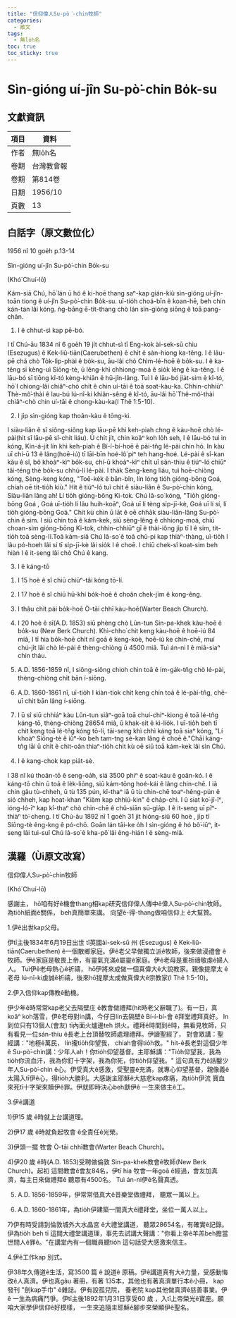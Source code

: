 ```yaml
---
title: "信仰偉人Su-pò͘-chin牧師"
categories:
  - 散文
tags:
  - 無lo̍h名
toc: true
toc_sticky: true
---
```


# Sìn-gióng uí-jîn Su-pò͘-chin Bo̍k-su

## 文獻資訊

| 項目 | 資料 |
|---|---|
| 作者 | 無lo̍h名 |
| 卷期 | 台灣教會報 |
| 卷期 | 第814卷 |
| 日期 | 1956/10 |
| 頁數 | 13 |

## 白話字（原文數位化）

1956 nî 10 goe̍h p.13-14

Sìn-gióng uí-jîn Su-pò͘-chin Bo̍k-su

(Khó͘ Chuí-lō͘)

Kám-siā Chú, hō͘ lán ū hó ê ki-hoē thang saⁿ-kap gián-kiù sìn-gióng uí-jîn-toān tiong ê uí-jîn Su-pò͘-chin Bo̍k-su. uī-tio̍h choá-bīn ê koan-hē, beh chin kán-tan lâi kóng. ǹg-bāng ē-tit-thang chò lán sìn-gióng siōng ê toā pang-chān.

1. I ê chhut-sì kap pē-bó.

I tī Chú-āu 1834 nî 6 goe̍h 19 ji̍t chhut-sì tī Eng-kok ài-sek-sū chiu (Esezugus) ê Kek-liû-tiān(Caerubethen) ê chi̍t ê sàn-hiong ka-têng. I ê lāu-pē chá chò To̍k-li̍p-phài ê bo̍k-su, āu-lâi chò Chìm-lé-hoē ê bo̍k-su. I ê ka-têng sī kèng-uì Siōng-tè, ū lêng-khì chhiong-moá ê sio̍k lêng ê ka-têng. I ê lāu-bó sī tiōng kî-tó kèng-khiân ê hū-jîn-lâng. Tuì I ê lāu-bó jia̍t-sim ê kî-tó, hō͘ I chiong-lâi chiâⁿ-chò chi̍t ê chin uí-tāi ê toā soat-kàu-ka. Chhin-chhiūⁿ Thè-mô͘-thài ê lau-bú Iú-nî-ki khiân-sêng ê kî-tó, āu-lâi hō͘ Thê-mô͘-thài chiâⁿ-chò chin uí-tāi ê chong-kàu-ka(I Thê 1:5-10).

2. I ji̍p sìn-gióng kap thoân-kàu ê tōng-ki.

I siàu-liân ê sî siông-siông kap lāu-pē khì keh-piah chng ê kàu-hoē chò lé-pài(hit sî lāu-pē sî-chit liáu). Ū chi̍t ji̍t, chin koâⁿ koh lo̍h seh, I ê lāu-bó tuì in kóng, Kin-á-ji̍t lín khì keh-piah ê Bí-í-bí-hoē ê pài-tn̂g lé-pài chin hó. In kàu uī chí-ū 13 ê lâng(hoē-iú) tī lāi-bīn hoé-lô͘ piⁿ teh hang-hoé. Lé-pài ê sî-kan kàu ê sî, bô khoàⁿ-kìⁿ bo̍k-su, chí-ū khoàⁿ-kìⁿ chi̍t uī sán-thiu ê tiúⁿ-ló chiūⁿ tâi-téng thè bo̍k-su chhú-lí lé-pài. I tha̍k Sèng-keng liáu, tuì hoē-chiòng kóng, Sèng-keng kóng, "Toē-ke̍k ê bān-bîn, lín lóng tio̍h gióng-bōng Goá, chiah oē tit-tio̍h kiù." Hit ê tiúⁿ-ló tuì chit ê siàu-liân ê Su-pò͘-chin kóng, Siàu-liân lâng ah! Lí tio̍h gióng-bōng Ki-tok. Chú Iâ-so͘ kóng, "Tio̍h gióng-bōng Goá , Goá uī-tio̍h lí lâu huih-koāⁿ, Goá uī lí tèng si̍p-jī-kè, Goá uī lí sí, lí tio̍h gióng-bōng Goá." Chit kù chin ū la̍t ê oē chha̍k siàu-liân-lâng Su-pò͘-chin ê sim. I siū chin toā ê kám-kek, siū sèng-lêng ê chhiong-moá, chiū choan-sim gióng-bōng Ki-tok, chhin-chhiūⁿ gī ê thài-iông ji̍p tī I ê sim, tit-tio̍h toā sèng-lī.Toā kám-siā Chú Iâ-so͘ ê toā chû-pi kap thiàⁿ-thàng, uī-tio̍h I lâu pó-hoeh lâi sí tī si̍p-jī-kè lâi sio̍k I ê choē. I chiū chek-sî koat-sim beh hiàn I ê it-seng lâi chò Chú ê kang.

3. I ê káng-tō

1) I 15 hoè ê sî chiū chiūⁿ-tâi kóng tō-lí.

2) I 17 hoè ê sî chiū hū-khí bo̍k-hoē ê choân chek-jīm ê kong-êng.

3) I thâu chi̍t pái bo̍k-hoē Ò-tāi chhī kàu-hoē(Warter Beach Church).

4) I 20 hoè ê sî(A.D. 1853) siū phèng chò Lûn-tun Sin-pa-khek kàu-hoē ê bo̍k-su (New Berk Church). Khì-chho͘ chit keng kàu-hoē ê hoē-iú 84 miâ, I tī hia bo̍k-hoē chi̍t nî goā ê keng-koè, hoē-iú ke chin-chē, muí chú-ji̍t lâi chò lé-pài ê thèng-chiòng ū 4500 miâ. Tuì án-ni I ê miâ-siaⁿ chin tháu.

5) A.D. 1856-1859 nî, I siông-siông chioh chin toā ê im-ga̍k-tn̂g chò lé-pài, thèng-chiòng chi̍t bān í-siōng.

6) A.D. 1860-1861 nî, uī-tio̍h I kiàn-tiok chi̍t keng chin toā ê lé-pài-tn̂g, chē-uī chi̍t bān lâng í-siōng.

7) I ū sî siū chhiáⁿ kàu Lûn-tun siâⁿ-goā toā chuí-chiⁿ-kiong ê toā lé-tn̂g káng-tō, thèng-chiòng 28654 miâ, ū khak-si̍t ê kì-lio̍k. I uī-tio̍h beh tī chit keng toā lé-tn̂g kóng tō-lí, tāi-seng khì chhì káng toā siaⁿ kóng, "Lí khoàⁿ Siōng-tè ê iûⁿ-ko beh tam-tng sè-kan lâng ê choē ê."Chāi káng-tn̂g lāi ū chi̍t ê chit-oân thiaⁿ-tio̍h chit kù oē siū toā kám-kek lâi sìn Chú.

4. I ê kang-chok kap pia̍t-sè.

I 38 nî kú thoân-tō ê seng-oa̍h, siá 3500 phiⁿ ê soat-kàu ê goân-kó. I ê káng-tō chin ū toā ê le̍k-liōng, siū kám-tōng hoé-kái ê lâng chin-chē. I iā chin gâu tù-chheh, ū tù 135 pún, kî-thaⁿ iā ū tù chin-chē toaⁿ-hêng-pún ê sió chheh, kap hoat-khan "Kiàm kap chhiú-kin" ê cha̍p-chì. I ū siat ko͘-jî-īⁿ, ióng-ló-īⁿ kap kî-thaⁿ chò chin-chē ê chû-siān sū-gia̍p. I ê it-seng uī pīⁿ-thiàⁿ tò͘-cheng. I tī Chú-āu 1892 nî 1 goe̍h 31 ji̍t hióng-siū 60 hoè , ji̍p tī Siōng-tè êng-kng ê pó-chō. Goān lán tāi-ke o̍h I sìn-gióng ê hó bô͘-iūⁿ, it-seng lâi tui-suî Chú Iâ-so͘ ê kha-pō͘ lâi êng-hián I ê sèng-miâ.

## 漢羅（Ùi原文改寫）

信仰偉人Su-pò͘-chin牧師

(Khó͘ Chuí-lō͘)

感謝主， hō͘咱有好ê機會thang相kap研究信仰偉人傳中ê偉人Su-pò͘-chin牧師。為tio̍h紙面ê關係， beh真簡單來講。 向望ē-得-thang做咱信仰上 ê大幫贊。

1.伊ê出世kap父母。

伊tī主後1834年6月19日出世 tī英國ài-sek-sū 州 (Esezugus) ê Kek-liû-tiān(Caerubethen) ê一個散鄉家庭。伊ê老父早做獨立派ê牧師，後來做浸禮會 ê牧師。伊ê家庭是敬畏上帝，有靈氣充滿ê屬靈ê家庭。伊ê老母是重祈禱敬虔ê婦人人。 Tuì伊ê老母熱心ê祈禱， hō͘伊將來成做一個真偉大ê大說教家。親像提摩太 ê 老母 Iú-nî-ki虔誠ê祈禱，後來hō͘提摩太成做真偉大ê宗教家(I Thê 1:5-10)。

2.伊入信仰kap傳教ê動機。

伊少年ê時常常kap老父去隔壁庄 ê教會做禮拜(hit時老父辭職了)。有一日，真koâⁿ koh落雪，伊ê老母對in講，今仔日lín去隔壁ê Bí-í-bí-會 ê拜堂禮拜真好。 In到位只有13個人(會友) tī內面火爐邊teh 烘火。禮拜ê時間到ê時，無看見牧師，只有看見一位sán-thiu ê長老上台頂替牧師處理禮拜。伊讀聖經了， 對會眾講：聖經講："地極ê萬民， lín攏tio̍h仰望我， chiah會得tio̍h救。" hit-ê長老對這個少年ê Su-pò͘-chin講：少年人ah！你tio̍h仰望基督。主耶穌講："Tio̍h仰望我，我為tio̍h你流血汗，我為你釘十字架，我為你死，你tio̍h仰望我。" 這句真有力ê話鑿少年人Su-pò͘-chin ê心。伊受真大ê感激，受聖靈ê充滿，就專心仰望基督，親像義ê太陽入tī伊ê心，得tio̍h大勝利。大感謝主耶穌ê大慈悲kap疼痛，為tio̍h伊流 寶血來死tī十字架來贖伊ê罪。伊就即時決心beh獻伊ê 一生來做主ê工。

3.伊ê講道

1)伊15 歲 ê時就上台講道理。

2)伊17 歲 ê時就負起牧會 ê全責任ê光榮。

3)伊頭一擺 牧會 Ò-tāi chhī教會(Warter Beach Church)。

4)伊20 歲 ê時(A.D. 1853)受聘做倫敦 Sin-pa-khek教會ê牧師(New Berk Church)。起初 這間教會ê會友84名，伊tī hia 牧會一年goā ê經過，會友加真濟，每主日來做禮拜ê 聽眾有4500名。 Tuì án-ni伊ê名聲真透。

5) A.D. 1856-1859年，伊常常借真大ê音樂堂做禮拜， 聽眾一萬以上。

6) A.D. 1860-1861年，為tio̍h伊建築一間真大ê禮拜堂，坐位一萬人以上。

7)伊有時受請到倫敦城外大水晶宮 ê大禮堂講道， 聽眾28654名，有確實ê記錄。伊為tio̍h beh tī 這間大禮堂講道理，事先去試講大聲講："你看上帝ê羊羔beh擔當世間人ê罪ê。"在講堂內有一個職員聽tio̍h 這句話受大感激來信主。

4.伊ê工作kap 別式。

伊38年久傳道ê生活，寫3500 篇 ê 說道ê 原稿。伊ê講道真有大ê力量，受感動悔改ê人真濟。伊也真gâu 著冊，有著 135本，其他也有著真濟單行本ê小冊， kap 發刊 "劍kap手巾" ê雜誌。伊有設孤兒院， 養老院 kap其他做真濟ê慈善事業。伊ê 一生為病痛鬥爭。伊tī主後1892年1月31日享受60 歲 ，入tī上帝榮光ê寶座。願咱大家學伊信仰ê好模樣， 一生來追隨主耶穌ê腳步來榮顯伊ê聖名。
